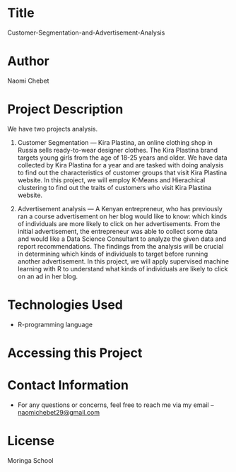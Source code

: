 # Title
Customer-Segmentation-and-Advertisement-Analysis

# Author
Naomi Chebet

# Project Description

We have two projects analysis.
1. Customer Segmentation — Kira Plastina, an online clothing shop in Russia sells ready-to-wear designer clothes. The Kira Plastina brand targets young girls from the age of 18-25 years and older. We have data collected by Kira Plastina for a year and are tasked with doing analysis to find out the characteristics of customer groups that visit Kira Plastina website. In this project, we will employ K-Means and Hierachical clustering to find out the traits of customers who visit Kira Plastina website. 

2. Advertisement analysis — A Kenyan entrepreneur, who has previously ran a course advertisement on her blog would like to know: which kinds of individuals are more likely to click on her advertisements. From the initial advertisement, the entrepreneur was able to collect some data and would like a Data Science Consultant to analyze the given data and report recommendations. The findings from the analysis will be crucial in determining which kinds of individuals to target before running another advertisement. In this project, we will apply supervised machine learning with R to understand what kinds of individuals are likely to click on an ad in her blog. 
# Technologies Used

* R-programming language

# Accessing this Project

# Contact Information
* For any questions or concerns, feel free to reach me via my email – naomichebet29@gmail.com
# License
Moringa School
